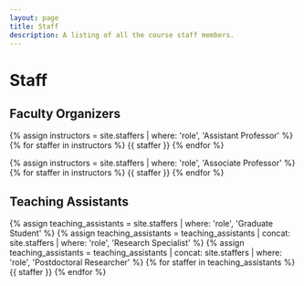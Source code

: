 ```yaml
---
layout: page
title: Staff
description: A listing of all the course staff members.
---
```


# Staff

## Faculty Organizers

{% assign instructors = site.staffers | where: 'role', 'Assistant Professor' %}
{% for staffer in instructors %}
{{ staffer }}
{% endfor %}

{% assign instructors = site.staffers | where: 'role', 'Associate Professor' %}
{% for staffer in instructors %}
{{ staffer }}
{% endfor %}

## Teaching Assistants

{% assign teaching_assistants = site.staffers | where: 'role', 'Graduate Student' %}
{% assign teaching_assistants = teaching_assistants | concat: site.staffers | where: 'role', 'Research Specialist' %}
{% assign teaching_assistants = teaching_assistants | concat: site.staffers | where: 'role', 'Postdoctoral Researcher' %}
{% for staffer in teaching_assistants %}
{{ staffer }}
{% endfor %}
